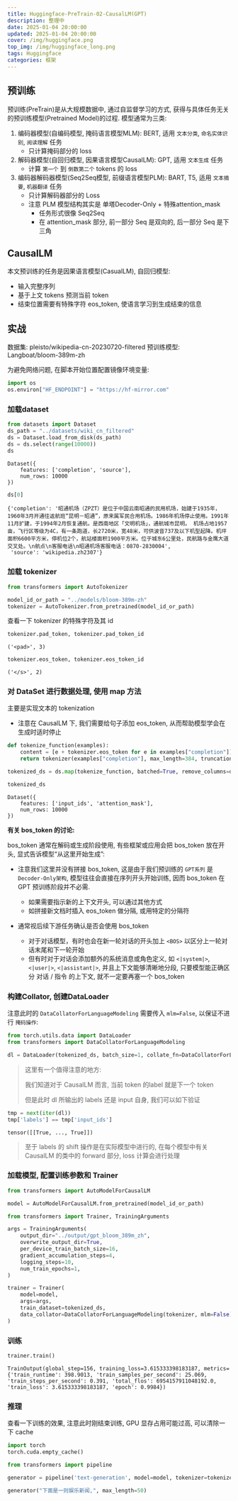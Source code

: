 ```yaml
---
title: Huggingface-PreTrain-02-CausalLM(GPT)
description: 整理中
date: 2025-01-04 20:00:00
updated: 2025-01-04 20:00:00
cover: /img/huggingface.png
top_img: /img/huggingface_long.png
tags: Huggingface
categories: 框架
---
```


## 预训练

预训练(PreTrain)是从大规模数据中, 通过自监督学习的方式, 获得与具体任务无关的预训练模型(Pretrained Model)的过程. 模型通常为三类:
1. 编码器模型(自编码模型, 掩码语言模型MLM): BERT, 适用 `文本分类`, `命名实体识别`, `阅读理解` 任务
	- 只计算掩码部分的 loss
2. 解码器模型(自回归模型, 因果语言模型CausalLM): GPT, 适用 `文本生成` 任务
	- 计算 `第一个` 到 `倒数第二个` tokens 的 loss
3. 编码器解码器模型(Seq2Seq模型, 前缀语言模型PLM): BART, T5, 适用 `文本摘要`, `机器翻译` 任务
	- 只计算解码器部分的 Loss
	- 注意 PLM 模型结构其实是 单塔Decoder-Only + 特殊attention_mask
		- 任务形式很像 Seq2Seq
		- 在 attention_mask 部分, 前一部分 Seq 是双向的, 后一部分 Seq 是下三角

## CausalLM

本文预训练的任务是因果语言模型(CasualLM), 自回归模型:
- 输入完整序列
- 基于上文 tokens 预测当前 token
- 结束位置需要有特殊字符 eos_token, 使语言学习到生成结束的信息

## 实战

数据集: pleisto/wikipedia-cn-20230720-filtered
预训练模型: Langboat/bloom-389m-zh

为避免网络问题, 在脚本开始位置配置镜像环境变量: 
```python
import os
os.environ["HF_ENDPOINT"] = "https://hf-mirror.com"
```

### 加载dataset

```python
from datasets import Dataset
ds_path = "../datasets/wiki_cn_filtered"
ds = Dataset.load_from_disk(ds_path)
ds = ds.select(range(10000))
ds
```

```
Dataset({
    features: ['completion', 'source'],
    num_rows: 10000
})
```

```python
ds[0]
```

```
{'completion': '昭通机场（ZPZT）是位于中国云南昭通的民用机场，始建于1935年，1960年3月开通往返航班“昆明－昭通”，原来属军民合用机场。1986年机场停止使用。1991年11月扩建，于1994年2月恢复通航。是西南地区「文明机场」，通航城市昆明。 机场占地1957亩，飞行区等级为4C，有一条跑道，长2720米，宽48米，可供波音737及以下机型起降。机坪面积6600平方米，停机位2个，航站楼面积1900平方米。位于城东6公里处，民航路与金鹰大道交叉处。\n航点\n客服电话\n昭通机场客服电话：0870-2830004',
 'source': 'wikipedia.zh2307'}
```

### 加载 tokenizer

```python
from transformers import AutoTokenizer

model_id_or_path = "../models/bloom-389m-zh"
tokenizer = AutoTokenizer.from_pretrained(model_id_or_path)
```

查看一下 tokenizer 的特殊字符及其 id
```python
tokenizer.pad_token, tokenizer.pad_token_id
```

```
('<pad>', 3)
```

```python
tokenizer.eos_token, tokenizer.eos_token_id
```

```
('</s>', 2)
```

### 对 DataSet 进行数据处理, 使用 map 方法

主要是实现文本的 tokenization
- 注意在 CausalLM 下, 我们需要给句子添加 eos_token, 从而帮助模型学会在生成时适时停止

```python
def tokenize_function(examples):
    content = [e + tokenizer.eos_token for e in examples["completion"]]
    return tokenizer(examples["completion"], max_length=384, truncation=True)

tokenized_ds = ds.map(tokenize_function, batched=True, remove_columns=ds.column_names)

tokenized_ds
```

```
Dataset({
    features: ['input_ids', 'attention_mask'],
    num_rows: 10000
})
```

**有关 bos_token 的讨论:**

bos_token 通常在解码或生成阶段使用, 有些框架或应用会把 bos_token 放在开头, 显式告诉模型“从这里开始生成”: 

- 注意我们这里并没有拼接 bos_token, 这是由于我们预训练的 `GPT系列` 是 `Decoder-Only架构`, 模型往往会直接在序列开头开始训练, 因而 bos_token 在 GPT 预训练阶段并不必需.
	- 如果需要指示新的上下文开头, 可以通过其他方式
	- 如拼接新文档时插入 eos_token 做分隔, 或用特定的分隔符

- 通常视后续下游任务确认是否会使用 bos_token
	- 对于对话模型，有时也会在新一轮对话的开头加上 `<BOS>` 以区分上一轮对话末尾和下一轮开始
	- 但有时对于对话会添加额外的系统消息或角色定义, 如 `<|system|>`, `<|user|>`, `<|assistant|>`, 并且上下文能够清晰地分段, 只要模型能正确区分 对话 / 指令 的上下文, 就不一定要再塞一个 bos_token

### 构建Collator, 创建DataLoader

注意此时的 `DataCollatorForLanguageModeling` 需要传入 `mlm=False`, 以保证不进行 `掩码操作`:

```python
from torch.utils.data import DataLoader
from transformers import DataCollatorForLanguageModeling

dl = DataLoader(tokenized_ds, batch_size=1, collate_fn=DataCollatorForLanguageModeling(tokenizer, mlm=False), shuffle=True)
```

> 这里有一个值得注意的地方:
> 
> 我们知道对于 CausalLM 而言, 当前 token 的label 就是下一个 token
> 
> 但是此时 dl 所输出的 labels 还是 input 自身, 我们可以如下验证

```python
tmp = next(iter(dl))
tmp['labels'] == tmp['input_ids']
```

```
tensor([[True, ..., True]])
```


> 至于 labels 的 shift 操作是在实际模型中进行的, 在每个模型中有关 CausalLM 的类中的 forward 部分,  loss 计算会进行处理

### 加载模型, 配置训练参数和 Trainer

```python
from transformers import AutoModelForCausalLM

model = AutoModelForCausalLM.from_pretrained(model_id_or_path)
```

```python
from transformers import Trainer, TrainingArguments

args = TrainingArguments(
    output_dir="../output/gpt_bloom_389m_zh",
    overwrite_output_dir=True,
    per_device_train_batch_size=16,
    gradient_accumulation_steps=4,
    logging_steps=10,
    num_train_epochs=1,
)

trainer = Trainer(
    model=model,
    args=args,
    train_dataset=tokenized_ds,
    data_collator=DataCollatorForLanguageModeling(tokenizer, mlm=False),
)
```

### 训练

```python
trainer.train()
```

```
TrainOutput(global_step=156, training_loss=3.615333398183187, metrics={'train_runtime': 398.9013, 'train_samples_per_second': 25.069, 'train_steps_per_second': 0.391, 'total_flos': 6954157911048192.0, 'train_loss': 3.615333398183187, 'epoch': 0.9984})
```

### 推理

查看一下训练的效果, 注意此时刚结束训练, GPU 显存占用可能过高, 可以清除一下 cache

```python
import torch
torch.cuda.empty_cache()
```

```python
from transformers import pipeline

generator = pipeline('text-generation', model=model, tokenizer=tokenizer, do_sample=True)

generator("下面是一则娱乐新闻,", max_length=50)
```